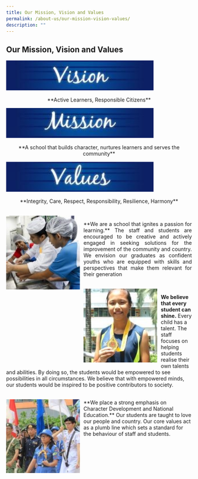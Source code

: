 ```yaml
---
title: Our Mission, Vision and Values
permalink: /about-us/our-mission-vision-values/
description: ""
---
```

## Our Mission, Vision and Values

[<img src="/images/Aboutus/VMV1.jpg" alt="Vision" style="width:400px" />](/images/Aboutus/VMV1.jpg)
<p style="text-align:center">**Active Learners, Responsible Citizens**</p>
		
<img src="/images/Aboutus/VMV2.jpg" alt="Mission" style="width:400px" />
<p style="text-align:center">**A school that builds character, nurtures learners and serves the community**</p>

<img src="/images/Aboutus/VMV3.jpg" alt="Values" style="width:400px" />
<p style="text-align:center">**Integrity, Care, Respect, Responsibility, Resilience, Harmony**</p>

<br>

<p style="float:left; margin:0 10px 0px 0">
<img src="/images/Aboutus/VMV4.jpg" alt="learning" style="width:200px" /></p>

<p style="text-align:justify">
**We are a school that ignites a passion for learning.** The staff and students are encouraged to be creative and actively engaged in seeking solutions for the improvement of the community and country. We envision our graduates as confident youths who are equipped with skills and perspectives that make them relevant for their generation
</p>

<br>

<p style="float:left; margin:0 10px 0px 0">
<img src="/images/Aboutus/VMV5.jpg" alt="talent" style="width:200px" /></p>

**We believe that every student can shine.** Every child has a talent. The staff focuses on helping students realise their own talents and abilities. By doing so, the students would be empowered to see possibilities in all circumstances. We believe that with empowered minds, our students would be inspired to be positive contributors to society.

<br>

<p style="float:left; margin:0 10px 0px 0">
<img src="/images/Aboutus/VMV6.jpg" alt="character" style="width:200px" /></p>
**We place a strong emphasis on Character Development and National Education.** Our students are taught to love our people and country. Our core values act as a plumb line which sets a standard for the behaviour of staff and students.